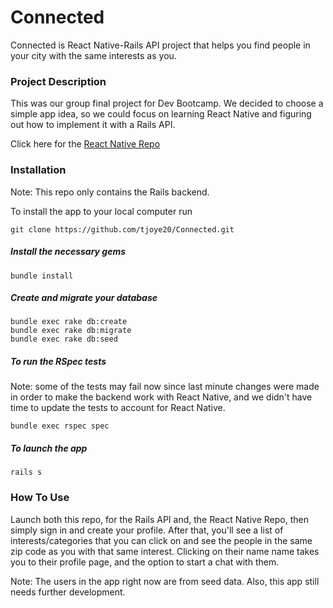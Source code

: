 # Connected

Connected is React Native-Rails API project that helps you find people in your city with the same interests as you.

### Project Description

This was our group final project for Dev Bootcamp. We decided to choose a simple app idea, so we could focus on learning React Native and figuring out how to implement it with a Rails API.

Click here for the [React Native Repo](https://github.com/SeanWitt/ReactNative_Connected)
### Installation

Note: This repo only contains the Rails backend.

To install the app to your local computer run

    git clone https://github.com/tjoye20/Connected.git

##### Install the necessary gems

    bundle install

##### Create and migrate your database

    bundle exec rake db:create
    bundle exec rake db:migrate
    bundle exec rake db:seed

##### To run the RSpec tests
Note: some of the tests may fail now since last minute changes were made in order to make the backend work with React Native, and we didn't have time to update the tests to account for React Native.

    bundle exec rspec spec

##### To launch the app

    rails s

### How To Use
Launch both this repo, for the Rails API and, the React Native Repo, then simply sign in and create your profile. After that, you'll see a list of interests/categories that you can click on and see the people in the same zip code as you with that same interest. Clicking on their name name takes you to their profile page, and the option to start a chat with them.

Note: The users in the app right now are from seed data. Also, this app still needs further development.
